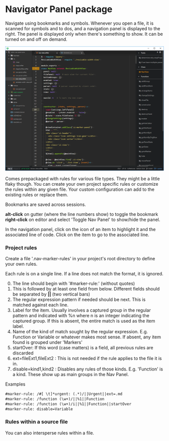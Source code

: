 # Navigator Panel package

Navigate using bookmarks and symbols. Whenever you open a file, it is scanned
for symbols and to dos, and a navigation panel is displayed to the right.
The panel is displayed only when there's something to show.
It can be turned on and off on demand.

![Scren Shot](https://raw.githubusercontent.com/Ziink/atom-nav-panel/master/screenshot/screenshot1.png)

Comes prepackaged with rules for various file types. They might be a little
flaky though. You can create your own project specific rules or
customize the rules within any given file. Your custom configuration can
add to the existing rules or replace them.

Bookmarks are saved across sessions.

**alt-click** on gutter (where the line numbers show) to toggle the bookmark
**right-click** on editor and select 'Toggle Nav Panel' to show/hide the panel.

In the navigation panel, click on the icon of an item to highlight it and
 the associated line of code. Click on the item to go to the associated
 line.


### Project rules
Create a file '.nav-marker-rules' in your project's root directory to define your own rules.

Each rule is on a single line. If a line does not match the format, it is ignored.

0. The line should begin with '#marker-rule:' (without quotes)
0. This is followed by at least one field from below. Different fields should be separated by **||** (two vertical bars)
0. The regular expression pattern if needed should be next. This is matched against each line.
0. Label for the item. Usually involves a captured group in the regular pattern and indicated with %n where n is an integer indicating the captured group. If this is absent, the entire match is used as the item label.
0. Name of the kind of match sought by the regular expression. E.g. Function or Variable or whatever makes most sense. If absent, any item found is grouped under 'Markers'
0. startOver: If this word (case matters) is a field, all previous rules are discarded
0. ext=fileExt1,fileExt2 : This is not needed if the rule applies to the file it is in.
0. disable=kind1,kind2 : Disables any rules of those kinds. E.g. 'Function' is a kind. These show up as main groups in the Nav Panel.

Examples

```
#marker-rule: /#[ \t]*urgent: (.*)/||Urgent||ext=.md
#marker-rule: /function (\w+)/||%1||Function
#marker-rule: /function (\w+)/i||%1||Function||startOver
#marker-rule: disable=Variable
```

### Rules within a source file
You can also intersperse rules within a file.
